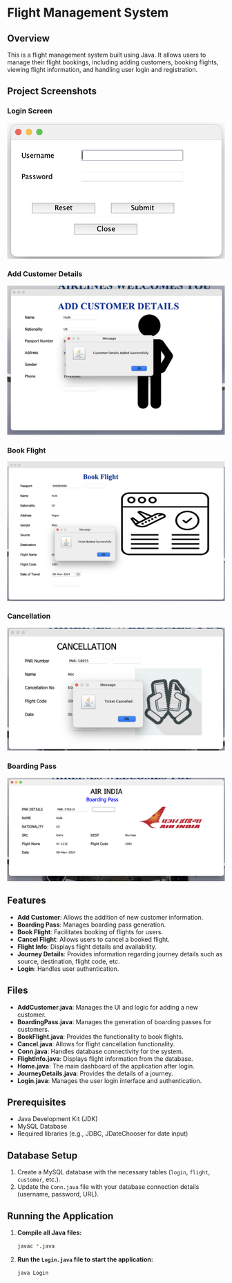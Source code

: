# Flight Management System

## Overview
This is a flight management system built using Java. It allows users to manage their flight bookings, including adding customers, booking flights, viewing flight information, and handling user login and registration.

## Project Screenshots

### Login Screen
![Login Screen](Images/Login.png)

### Add Customer Details
![Add Customer Details](Images/Add_Customer_Details.png)

### Book Flight
![Book Flight](Images/Book_Flight.png)

### Cancellation
![Cancellation](Images/Cancellation.png)

### Boarding Pass
![Boarding Pass](Images/Boarding_Pass.png)


## Features
- **Add Customer**: Allows the addition of new customer information.
- **Boarding Pass**: Manages boarding pass generation.
- **Book Flight**: Facilitates booking of flights for users.
- **Cancel Flight**: Allows users to cancel a booked flight.
- **Flight Info**: Displays flight details and availability.
- **Journey Details**: Provides information regarding journey details such as source, destination, flight code, etc.
- **Login**: Handles user authentication.

## Files
- **AddCustomer.java**: Manages the UI and logic for adding a new customer.
- **BoardingPass.java**: Manages the generation of boarding passes for customers.
- **BookFlight.java**: Provides the functionality to book flights.
- **Cancel.java**: Allows for flight cancellation functionality.
- **Conn.java**: Handles database connectivity for the system.
- **FlightInfo.java**: Displays flight information from the database.
- **Home.java**: The main dashboard of the application after login.
- **JourneyDetails.java**: Provides the details of a journey.
- **Login.java**: Manages the user login interface and authentication.

## Prerequisites
- Java Development Kit (JDK)
- MySQL Database
- Required libraries (e.g., JDBC, JDateChooser for date input)

## Database Setup
1. Create a MySQL database with the necessary tables (`login`, `flight`, `customer`, etc.).
2. Update the `Conn.java` file with your database connection details (username, password, URL).

## Running the Application
1. **Compile all Java files:**
   ```bash
   javac *.java
2. **Run the `Login.java` file to start the application:**
   ```bash
   java Login
